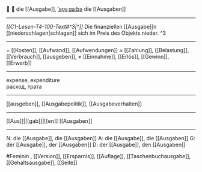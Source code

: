 💸 🔴 die [[Ausgabe]], [ˈaʊ̯sˌɡaːbə](https://youglish.com/pronounce/Ausgabe/german)
die [[Ausgaben]]

---
*[[C1-Lesen-T4-100-Text#^3|^]]* Die finanziellen [[Ausgabe]]n [[niederschlagen|schlagen]] sich im Preis des Objekts nieder. ^3


---
= [[Kosten]], [[Aufwand]], [[Aufwendungen]]
≈ [[Zahlung]], [[Belastung]], [[Verbrauch]], [[ausgeben]], 
≠ [[Einnahme]], [[Erlös]], [[Gewinn]], [[Erwerb]]

---
expense, expenditure  
расход, трата

---
[[ausgeben]], [[Ausgabepolitik]], [[Ausgabeverhalten]]

---
[[Aus]]|[[gab]]|[[en]]
[[Ausgaben]]


---
N: die [[Ausgabe]], die [[Ausgaben]]
A: die [[Ausgabe]], die [[Ausgaben]]
G: der [[Ausgabe]], der [[Ausgaben]]
D: der [[Ausgabe]], den [[Ausgaben]]


#Feminin , [[Version]], [[Ersparnis]], [[Auflage]], [[Taschenbuchausgabe]], [[Gehaltsausgabe]], [[Seite]]